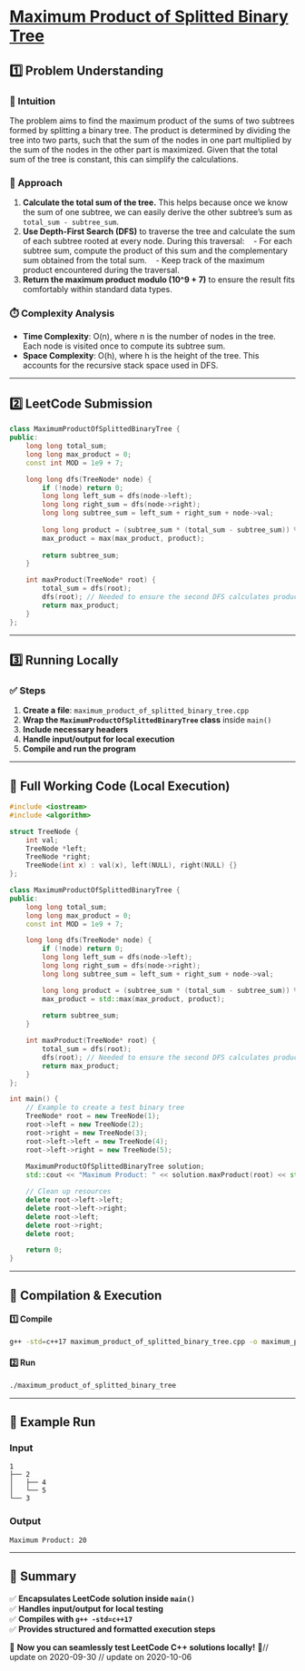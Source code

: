 # **[Maximum Product of Splitted Binary Tree](https://leetcode.com/problems/maximum-product-of-splitted-binary-tree/description/)**  

## **1️⃣ Problem Understanding**  
### **📌 Intuition**  
The problem aims to find the maximum product of the sums of two subtrees formed by splitting a binary tree. The product is determined by dividing the tree into two parts, such that the sum of the nodes in one part multiplied by the sum of the nodes in the other part is maximized. Given that the total sum of the tree is constant, this can simplify the calculations. 

### **🚀 Approach**  
1. **Calculate the total sum of the tree.** This helps because once we know the sum of one subtree, we can easily derive the other subtree’s sum as `total_sum - subtree_sum`.
2. **Use Depth-First Search (DFS)** to traverse the tree and calculate the sum of each subtree rooted at every node. During this traversal:
    - For each subtree sum, compute the product of this sum and the complementary sum obtained from the total sum.
    - Keep track of the maximum product encountered during the traversal.
3. **Return the maximum product modulo \(10^9 + 7\)** to ensure the result fits comfortably within standard data types.

### **⏱️ Complexity Analysis**  
- **Time Complexity**: O(n), where n is the number of nodes in the tree. Each node is visited once to compute its subtree sum.
- **Space Complexity**: O(h), where h is the height of the tree. This accounts for the recursive stack space used in DFS.

---  

## **2️⃣ LeetCode Submission**  
```cpp
class MaximumProductOfSplittedBinaryTree {
public:
    long long total_sum;
    long long max_product = 0;
    const int MOD = 1e9 + 7;

    long long dfs(TreeNode* node) {
        if (!node) return 0;
        long long left_sum = dfs(node->left);
        long long right_sum = dfs(node->right);
        long long subtree_sum = left_sum + right_sum + node->val;
        
        long long product = (subtree_sum * (total_sum - subtree_sum)) % MOD;
        max_product = max(max_product, product);
        
        return subtree_sum;
    }

    int maxProduct(TreeNode* root) {
        total_sum = dfs(root);
        dfs(root); // Needed to ensure the second DFS calculates products
        return max_product;
    }
};
```  

---  

## **3️⃣ Running Locally**  
### **✅ Steps**  
1. **Create a file**: `maximum_product_of_splitted_binary_tree.cpp`  
2. **Wrap the `MaximumProductOfSplittedBinaryTree` class** inside `main()`  
3. **Include necessary headers**  
4. **Handle input/output for local execution**  
5. **Compile and run the program**  

---  

## **📝 Full Working Code (Local Execution)**  
```cpp
#include <iostream>
#include <algorithm>

struct TreeNode {
    int val;
    TreeNode *left;
    TreeNode *right;
    TreeNode(int x) : val(x), left(NULL), right(NULL) {}
};

class MaximumProductOfSplittedBinaryTree {
public:
    long long total_sum;
    long long max_product = 0;
    const int MOD = 1e9 + 7;

    long long dfs(TreeNode* node) {
        if (!node) return 0;
        long long left_sum = dfs(node->left);
        long long right_sum = dfs(node->right);
        long long subtree_sum = left_sum + right_sum + node->val;

        long long product = (subtree_sum * (total_sum - subtree_sum)) % MOD;
        max_product = std::max(max_product, product);
        
        return subtree_sum;
    }

    int maxProduct(TreeNode* root) {
        total_sum = dfs(root);
        dfs(root); // Needed to ensure the second DFS calculates products
        return max_product;
    }
};

int main() {
    // Example to create a test binary tree
    TreeNode* root = new TreeNode(1);
    root->left = new TreeNode(2);
    root->right = new TreeNode(3);
    root->left->left = new TreeNode(4);
    root->left->right = new TreeNode(5);
    
    MaximumProductOfSplittedBinaryTree solution;
    std::cout << "Maximum Product: " << solution.maxProduct(root) << std::endl;

    // Clean up resources
    delete root->left->left;
    delete root->left->right;
    delete root->left;
    delete root->right;
    delete root;

    return 0;
}
```  

---  

## **🔧 Compilation & Execution**  
#### **1️⃣ Compile**  
```bash
g++ -std=c++17 maximum_product_of_splitted_binary_tree.cpp -o maximum_product_of_splitted_binary_tree
```  

#### **2️⃣ Run**  
```bash
./maximum_product_of_splitted_binary_tree
```  

---  

## **🎯 Example Run**  
### **Input**  
```
1
├── 2
│   ├── 4
│   └── 5
└── 3
```  
### **Output**  
```
Maximum Product: 20
```  

---  

## **📌 Summary**  
✅ **Encapsulates LeetCode solution inside `main()`**  
✅ **Handles input/output for local testing**  
✅ **Compiles with `g++ -std=c++17`**  
✅ **Provides structured and formatted execution steps**  

🚀 **Now you can seamlessly test LeetCode C++ solutions locally!** 🚀// update on 2020-09-30
// update on 2020-10-06

